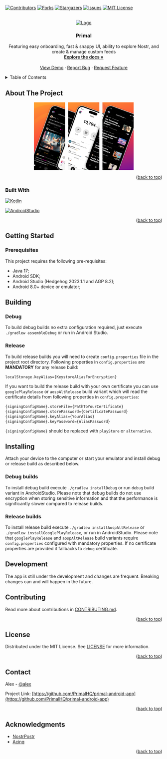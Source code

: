 <!-- Improved compatibility of back to top link: See: https://github.com/othneildrew/Best-README-Template/pull/73 -->
<a name="readme-top"></a>
<!--
*** Thanks for checking out the Best-README-Template. If you have a suggestion
*** that would make this better, please fork the repo and create a pull request
*** or simply open an issue with the tag "enhancement".
*** Don't forget to give the project a star!
*** Thanks again! Now go create something AMAZING! :D
-->



<!-- PROJECT SHIELDS -->
<!--
*** I'm using markdown "reference style" links for readability.
*** Reference links are enclosed in brackets [ ] instead of parentheses ( ).
*** See the bottom of this document for the declaration of the reference variables
*** for contributors-url, forks-url, etc. This is an optional, concise syntax you may use.
*** https://www.markdownguide.org/basic-syntax/#reference-style-links
-->
[![Contributors][contributors-shield]][contributors-url]
[![Forks][forks-shield]][forks-url]
[![Stargazers][stars-shield]][stars-url]
[![Issues][issues-shield]][issues-url]
[![MIT License][license-shield]][license-url]



<!-- PROJECT LOGO -->
<!--suppress ALL -->

<br />
<div align="center">
  <a href="https://github.com/PrimalHQ/primal-android-app">
    <img src="https://primal.net/assets/logo_fire-409917ad.svg" alt="Logo" width="80" height="80">
  </a>

<h3 align="center">Primal</h3>

  <p align="center">
    Featuring easy onboarding, fast & snappy UI, ability to explore Nostr, and create & manage custom feeds
    <br />
    <a href="https://github.com/PrimalHQ/primal-android-app"><strong>Explore the docs »</strong></a>
    <br />
    <br />
    <a href="https://github.com/PrimalHQ/primal-android-app">View Demo</a>
    ·
    <a href="https://github.com/PrimalHQ/primal-android-app/issues">Report Bug</a>
    ·
    <a href="https://github.com/PrimalHQ/primal-android-app/issues">Request Feature</a>
  </p>
</div>



<!-- TABLE OF CONTENTS -->
<details>
  <summary>Table of Contents</summary>
  <ol>
    <li>
      <a href="#about-the-project">About The Project</a>
      <ul>
        <li><a href="#built-with">Built With</a></li>
      </ul>
    </li>
    <li>
      <a href="#getting-started">Getting Started</a>
      <ul>
        <li><a href="#prerequisites">Prerequisites</a></li>
      </ul>
        <li><a href="#building">Building</a></li>
        <ul>
            <li><a href="#debug">Debug</a></li>
            <li><a href="#release">Release</a></li>
        </ul>
    </li>
    <li>
      <a href="#installing">Installing</a>
      <ul>
        <li><a href="#debug builds">Debug builds</a></li>
        <li><a href="#release builds">Release builds</a></li>
      </ul>
    </li>
    <li><a href="#contributing">Contributing</a></li>
    <li><a href="#license">License</a></li>
    <li><a href="#contact">Contact</a></li>
    <li><a href="#acknowledgments">Acknowledgments</a></li>
  </ol>
</details>



<!-- ABOUT THE PROJECT -->
## About The Project

<div align="center" style="display: flex; justify-content: center; gap: 10px;">
    <img src="https://github.com/PrimalHQ/primal-android-app/blob/main/docs/screenshots/home_promo.png" alt="Primal Home Screenshot" style="max-width: 100px; height: auto;">
    <img src="https://github.com/PrimalHQ/primal-android-app/blob/main/docs/screenshots/wallet_promo.png" alt="Primal Wallet Screenshot" style="max-width: 100px; height: auto;">
    <img src="https://github.com/PrimalHQ/primal-android-app/blob/main/docs/screenshots/reads_promo.png" alt="Primal Reads Screenshot" style="max-width: 100px; height: auto;">
</div>

<p align="right">(<a href="#readme-top">back to top</a>)</p>



### Built With

[![Kotlin][Kotlin]][Kotlin-url]

[![AndroidStudio][AndroidStudio]][AndroidStudio-url]

<p align="right">(<a href="#readme-top">back to top</a>)</p>



<!-- GETTING STARTED -->
## Getting Started

### Prerequisites

This project requires the following pre-requisites:
- Java 17;
- Android SDK;
- Android Studio (Hedgehog 2023.1.1 and AGP 8.2);
- Android 8.0+ device or emulator;

## Building
### Debug
To build debug builds no extra configuration required, just execute `./gradlew assembleDebug` or run in Android Studio.

### Release
To build release builds you will need to create `config.properties` file in the project root directory.
Following properties in `config.properties` are **MANDATORY** for any release build:
```properties
localStorage.keyAlias={KeystoreAliasForEncryption}
```
If you want to build the release build with your own certificate you can use `googlePlayRelease` or `aospAltRelease`
build variant which will read the certificate details from following properties in `config.properties`:
```properties
{signingConfigName}.storeFile={PathToYourCertificate}
{signingConfigName}.storePassword={CertificatePassword}
{signingConfigName}.keyAlias={YourAlias}
{signingConfigName}.keyPassword={AliasPassword}
```
`{signingConfigName}` should be replaced with `playStore` or `alternative`.

## Installing
Attach your device to the computer or start your emulator and install debug or release build as described below.

### Debug builds
To install debug build execute `./gradlew installDebug` or run `debug` build variant in AndroidStudio.
Please note that debug builds do not use encryption when storing sensitive information and that the performance is
significantly slower compared to release builds.

### Release builds
To install release build execute `./gradlew installAospAltRelease` or `./gradlew installGooglePlayRelease`, or
run in AndroidStudio. Please note that `googlePlayRelease` and `aospAltRelease` build variants require
`config.properties` configured with mandatory properties. If no certificate properties are provided it fallbacks
to `debug` certificate.

## Development
The app is still under the development and changes are frequent. Breaking changes can and will happen in the future.

<!-- CONTRIBUTING -->
## Contributing

Read more about contributions in [CONTRIBUTING.md](CONTRIBUTING.md).

<p align="right">(<a href="#readme-top">back to top</a>)</p>

<!-- LICENSE -->
## License

Distributed under the MIT License. See [LICENSE](LICENSE) for more information.

<p align="right">(<a href="#readme-top">back to top</a>)</p>

<!-- CONTACT -->
## Contact

Alex - [@alex](https://primal.net/profile/npub1ky9s6hjl46wxcj9gcalhuk4ag2nea9yqufdyp9q9r496fns5g44sw0alex)

Project Link: [https://github.com/PrimalHQ/primal-android-app](https://github.com/PrimalHQ/primal-android-app)

<p align="right">(<a href="#readme-top">back to top</a>)</p>



<!-- ACKNOWLEDGMENTS -->
## Acknowledgments

* [NostrPostr](https://github.com/Giszmo/NostrPostr)
* [Acinq](https://acinq.co)

<p align="right">(<a href="#readme-top">back to top</a>)</p>



<!-- MARKDOWN LINKS & IMAGES -->
<!-- https://www.markdownguide.org/basic-syntax/#reference-style-links -->
[contributors-shield]: https://img.shields.io/github/contributors/PrimalHQ/primal-android-app.svg?style=for-the-badge
[contributors-url]: https://github.com/PrimalHQ/primal-android-app/graphs/contributors
[forks-shield]: https://img.shields.io/github/forks/PrimalHQ/primal-android-app.svg?style=for-the-badge
[forks-url]: https://github.com/PrimalHQ/primal-android-app/network/members
[stars-shield]: https://img.shields.io/github/stars/PrimalHQ/primal-android-app.svg?style=for-the-badge
[stars-url]: https://github.com/PrimalHQ/primal-android-app/stargazers
[issues-shield]: https://img.shields.io/github/issues/PrimalHQ/primal-android-app.svg?style=for-the-badge
[issues-url]: https://github.com/PrimalHQ/primal-android-app/issues
[license-shield]: https://img.shields.io/github/license/PrimalHQ/primal-android-app.svg?style=for-the-badge
[license-url]: https://github.com/PrimalHQ/primal-android-app/blob/master/LICENSE.txt
[Kotlin]: https://img.shields.io/badge/kotlin-000000?style=for-the-badge&logo=kotlin&logoColor=white
[Kotlin-url]: https://kotlinlang.org
[AndroidStudio]: https://img.shields.io/badge/androidstudio-000000?style=for-the-badge&logo=androidstudio&logoColor=white
[AndroidStudio-url]: https://developer.android.com/studio
